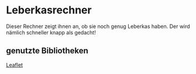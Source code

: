 # Leberkasrechner

Dieser Rechner zeigt ihnen an, ob sie noch genug Leberkas haben. Der wird nämlich schneller knapp als gedacht!

## genutzte Bibliotheken

<a href="https://lefafletjs.com">Leaflet</a>
